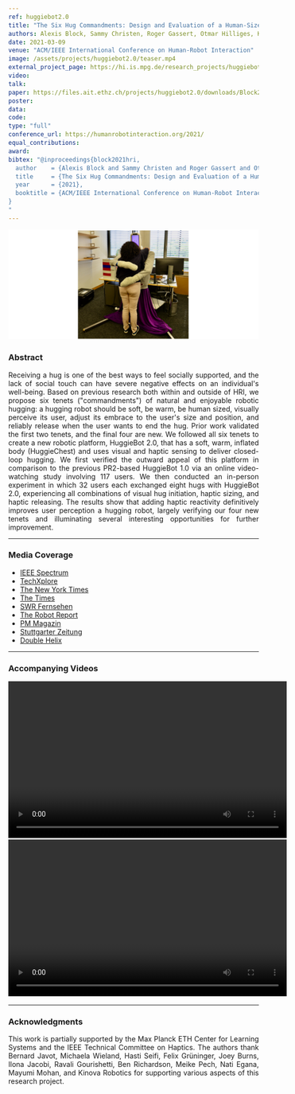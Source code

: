 ```yaml
---
ref: huggiebot2.0
title: "The Six Hug Commandments: Design and Evaluation of a Human-Sized Hugging Robot with Visual and Haptic Perception"
authors: Alexis Block, Sammy Christen, Roger Gassert, Otmar Hilliges, Katherine Kuchenbecker
date: 2021-03-09
venue: "ACM/IEEE International Conference on Human-Robot Interaction"
image: /assets/projects/huggiebot2.0/teaser.mp4
external_project_page: https://hi.is.mpg.de/research_projects/huggiebot-2-0-a-more-huggable-robot
video: 
talk: 
paper: https://files.ait.ethz.ch/projects/huggiebot2.0/downloads/Block21-HRI-Commandments.pdf
poster: 
data: 
code: 
type: "full"
conference_url: https://humanrobotinteraction.org/2021/
equal_contributions: 
award: 
bibtex: "@inproceedings{block2021hri,
  author    = {Alexis Block and Sammy Christen and Roger Gassert and Otmar Hilliges and Katherine J. Kuchenbecker},
  title     = {The Six Hug Commandments: Design and Evaluation of a Human-Sized Hugging Robot with Visual and Haptic Perception},
  year      = {2021},
  booktitle = {ACM/IEEE International Conference on Human-Robot Interaction}
}
"
---
```


<img class="fullcol" src="/assets/projects/huggiebot2.0/huggiebot2.0.png" alt="Teaser-Picture" />
    

<h3>Abstract</h3>
<p align="justify">
Receiving a hug is one of the best ways to feel socially supported, and the lack of social touch can have severe negative effects on an individual's well-being. Based on previous research both within and outside of HRI, we propose six tenets ("commandments") of natural and enjoyable robotic hugging: a hugging robot should be soft, be warm, be human sized, visually perceive its user, adjust its embrace to the user's size and position, and reliably release when the user wants to end the hug. Prior work validated the first two tenets, and the final four are new. We followed all six tenets to create a new robotic platform, HuggieBot 2.0, that has a soft, warm, inflated body (HuggieChest) and uses visual and haptic sensing to deliver closed-loop hugging. We first verified the outward appeal of this platform in comparison to the previous PR2-based HuggieBot 1.0 via an online video-watching study involving 117 users. We then conducted an in-person experiment in which 32 users each exchanged eight hugs with HuggieBot 2.0, experiencing all combinations of visual hug initiation, haptic sizing, and haptic releasing. The results show that adding haptic reactivity definitively improves user perception a hugging robot, largely verifying our four new tenets and illuminating several interesting opportunities for further improvement.</p>
<hr />
    

<h3>Media Coverage</h3>
<ul class="bullets">
    <li> <a a class="a-text-ext" href="https://spectrum.ieee.org/robot-hugs" target="_blank"> IEEE Spectrum </a></li>
    <li> <a a class="a-text-ext" href="https://techxplore.com/news/2021-02-huggiebot-soft-human-size-robot-users.html" target="_blank"> TechXplore </a></li>
    <li> <a a class="a-text-ext" href="https://www.nytimes.com/2020/10/16/well/live/hugs-hugging-pandemic.html" target="_blank"> The New York Times</a></li>
    <li> <a a class="a-text-ext" href="https://www.thetimes.co.uk/article/strong-and-non-clingy-robots-give-the-best-hugs-study-reveals-huggiebot-pdx566xk0" target="_blank"> The Times </a></li>
    <li> <a a class="a-text-ext" href="https://www.swrfernsehen.de/landesschau-bw/landesschau-baden-wuerttemberg-vom-1512021-100.html" target="_blank"> SWR Fernsehen </a></li>
    <li> <a a class="a-text-ext" href="https://www.therobotreport.com/eth-zurich-human-machine-trust-robotic-hug/?fbclid=IwAR2A7oYl0jmgxCG3mp3uc4kfKIRTDlARnesb3TRz6XsTsvdyIzpcxM7q9ik"> The Robot Report </a></li>
    <li> <a a class="a-text-ext" href="https://ait.ethz.ch/projects/2021/huggiebot2.0/downloads/pm_huggiebot.pdf"> PM Magazin </a></li>
    <li> <a a class="a-text-ext" href="https://ait.ethz.ch/projects/2021/huggiebot2.0/downloads/stuttgart_news.pdf"> Stuttgarter Zeitung </a></li>
    <li> <a a class="a-text-ext" href="https://ait.ethz.ch/projects/2021/huggiebot2.0/downloads/doublehelix.pdf"> Double Helix </a></li>
</ul>
<hr />


<h3>Accompanying Videos</h3>
<div class="video" align="center">
<video width="560" height="315" src="https://files.ait.ethz.ch/projects/huggiebot2.0/downloads/huggiebot_1.mp4" frameborder="0" allowfullscreen controls></video>
</div>
<div class="video" align="center">
<video width="560" height="315" src="https://files.ait.ethz.ch/projects/huggiebot2.0/downloads/huggiebot_2.mp4" frameborder="0" allowfullscreen controls></video>
</div>
<hr />
    

<h3>Acknowledgments</h3>
<p align="justify">
This work is partially supported by the Max Planck ETH Center for Learning Systems and the IEEE Technical Committee on Haptics. The authors thank Bernard Javot, Michaela Wieland, Hasti Seifi, Felix Grüninger, Joey Burns, Ilona Jacobi, Ravali Gourishetti, Ben Richardson, Meike Pech, Nati Egana, Mayumi Mohan, and Kinova Robotics for supporting various aspects of this research project.
</p>
